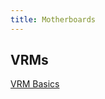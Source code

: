 ```yaml
---
title: Motherboards
---
```


## VRMs

[VRM Basics](https://www.tomshardware.com/reviews/vrm-voltage-regulator-module-definition,5771.html)
